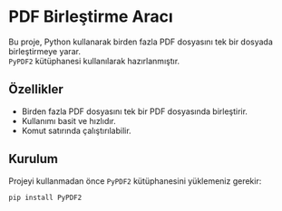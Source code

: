 # PDF Birleştirme Aracı

Bu proje, Python kullanarak birden fazla PDF dosyasını tek bir dosyada birleştirmeye yarar.  
`PyPDF2` kütüphanesi kullanılarak hazırlanmıştır.

## Özellikler
- Birden fazla PDF dosyasını tek bir PDF dosyasında birleştirir.
- Kullanımı basit ve hızlıdır.
- Komut satırında çalıştırılabilir.

## Kurulum
Projeyi kullanmadan önce `PyPDF2` kütüphanesini yüklemeniz gerekir:

```bash
pip install PyPDF2
